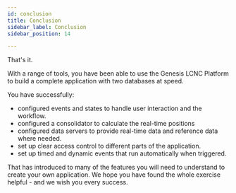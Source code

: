 ```yaml
---
id: conclusion
title: Conclusion
sidebar_label: Conclusion
sidebar_position: 14

---
```

That's it.

With a range of tools, you have been able to use the Genesis LCNC Platform to build a complete application with two databases at speed.

You have successfully:

* configured events and states to handle user interaction and the workflow.
* configured a consolidator to calculate the real-time positions
* configured data servers to provide real-time data and reference data where needed.
* set up clear access control to different parts of the application.
* set up timed and dynamic events that run automatically when triggered.

That has introduced to many of the features you will need to understand to create your own application. We hope you have found the whole exercise helpful - and we wish you every success.